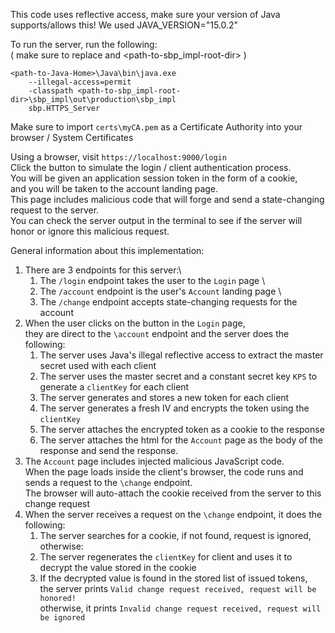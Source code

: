 
This code uses reflective access, make sure your version of Java supports/allows this!
We used JAVA_VERSION="15.0.2"

To run the server, run the following: \
( make sure to replace <path-to-Java-Home> and <path-to-sbp_impl-root-dir> )

```
<path-to-Java-Home>\Java\bin\java.exe
    --illegal-access=permit 
    -classpath <path-to-sbp_impl-root-dir>\sbp_impl\out\production\sbp_impl 
    sbp.HTTPS_Server
```

Make sure to import `certs\myCA.pem` as a Certificate Authority into your browser / System Certificates

Using a browser, visit `https://localhost:9000/login` \
Click the button to simulate the login / client authentication process. \
You will be given an application session token in the form of a cookie, \
and you will be taken to the account landing page. \
This page includes malicious code that will forge and send a state-changing request to the server. \
You can check the server output in the terminal to see if the server will honor or ignore this malicious request.

General information about this implementation:
1. There are 3 endpoints for this server:\
   1. The `/login` endpoint takes the user to the `Login` page \
   2. The `/account` endpoint is the user's `Account` landing page \
   3. The `/change` endpoint accepts state-changing requests for the account
2. When the user clicks on the button in the `Login` page, \
they are direct to the `\account` endpoint and the server does the following:
   1. The server uses Java's illegal reflective access to extract the master secret used with each client
   2. The server uses the master secret and a constant secret key `KPS` to generate a `clientKey` for each client
   3. The server generates and stores a new token for each client
   4. The server generates a fresh IV and encrypts the token using the `clientKey`
   5. The server attaches the encrypted token as a cookie to the response
   6. The server attaches the html for the `Account` page as the body of the response and send the response.
3. The `Account` page includes injected malicious JavaScript code. \
   When the page loads inside the client's browser, the code runs and sends a request to the `\change` endpoint. \
   The browser will auto-attach the cookie received from the server to this change request
4. When the server receives a request on the `\change` endpoint, it does the following:
   1. The server searches for a cookie, if not found, request is ignored, otherwise:
   2. The server regenerates the `clientKey` for client and uses it to decrypt the value stored in the cookie
   3. If the decrypted value is found in the stored list of issued tokens, \
      the server prints `Valid change request received, request will be honored!` \
      otherwise, it prints `Invalid change request received, request will be ignored`

